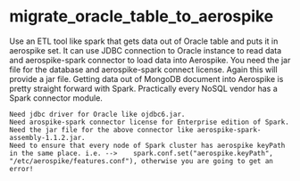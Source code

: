 # migrate_oracle_table_to_aerospike

Use an ETL tool like spark that gets data out of Oracle table and puts it in aerospike set. It can use JDBC connection to Oracle instance to read data and aerospike-spark connector to load data into Aerospike. You need the jar file for the database and aerospike-spark connect license. Again this will provide a jar file. Getting data out of MongoDB document into Aerospike is pretty straight forward with Spark. Practically every NoSQL vendor has a Spark connector module.

```
Need jdbc driver for Oracle like ojdbc6.jar.
Need arospike-spark connector license for Enterprise edition of Spark.
Need the jar file for the above connector like aerospike-spark-assembly-1.1.2.jar.
Need to ensure that every node of Spark cluster has aerospike keyPath in the same place. i.e. -->    spark.conf.set("aerospike.keyPath", "/etc/aerospike/features.conf"), otherwise you are going to get an error!
```

